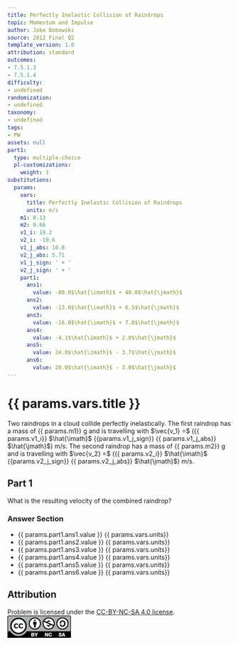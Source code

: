 ```yaml
---
title: Perfectly Inelastic Collision of Raindrops
topic: Momentum and Impulse
author: Jake Bobowski
source: 2012 Final Q2
template_version: 1.0
attribution: standard
outcomes:
- 7.5.1.3
- 7.5.1.4
difficulty:
- undefined
randomization:
- undefined
taxonomy:
- undefined
tags:
- PW
assets: null
part1:
  type: multiple-choice
  pl-customizations:
    weight: 1
substitutions:
  params:
    vars:
      title: Perfectly Inelastic Collision of Raindrops
      units: m/s
    m1: 0.13
    m2: 0.66
    v1_i: 19.2
    v2_i: -19.6
    v1_j_abs: 10.8
    v2_j_abs: 5.71
    v1_j_sign: ' + '
    v2_j_sign: ' + '
    part1:
      ans1:
        value: -80.0$\hat{\imath}$ + 40.0$\hat{\jmath}$
      ans2:
        value: -13.0$\hat{\imath}$ + 6.5$\hat{\jmath}$
      ans3:
        value: -16.0$\hat{\imath}$ + 7.8$\hat{\jmath}$
      ans4:
        value: -4.1$\hat{\imath}$ + 2.0$\hat{\jmath}$
      ans5:
        value: 24.0$\hat{\imath}$ - 3.7$\hat{\jmath}$
      ans6:
        value: 20.0$\hat{\imath}$ - 3.0$\hat{\jmath}$
---
```

# {{ params.vars.title }}
Two raindrops in a cloud collide perfectly inelastically. The first raindrop has a mass of {{ params.m1}} g and is travelling with $\vec{v_1} =$ ({{ params.v1_i}} $\hat{\imath}$ {{params.v1_j_sign}} {{ params.v1_j_abs}} $\hat{\jmath}$) m/s.
The second raindrop has a mass of {{ params.m2}} g and is travelling with $\vec{v_2} =$ ({{ params.v2_i}} $\hat{\imath}$ {{params.v2_j_sign}} {{ params.v2_j_abs}} $\hat{\jmath}$) m/s.
## Part 1

What is the resulting velocity of the combined raindrop?

### Answer Section

- {{ params.part1.ans1.value }} {{ params.vars.units}}
- {{ params.part1.ans2.value }} {{ params.vars.units}}
- {{ params.part1.ans3.value }} {{ params.vars.units}}
- {{ params.part1.ans4.value }} {{ params.vars.units}}
- {{ params.part1.ans5.value }} {{ params.vars.units}}
- {{ params.part1.ans6.value }} {{ params.vars.units}}

## Attribution

Problem is licensed under the [CC-BY-NC-SA 4.0 license](https://creativecommons.org/licenses/by-nc-sa/4.0/).<br> ![The Creative Commons 4.0 license requiring attribution-BY, non-commercial-NC, and share-alike-SA license.](https://raw.githubusercontent.com/firasm/bits/master/by-nc-sa.png)